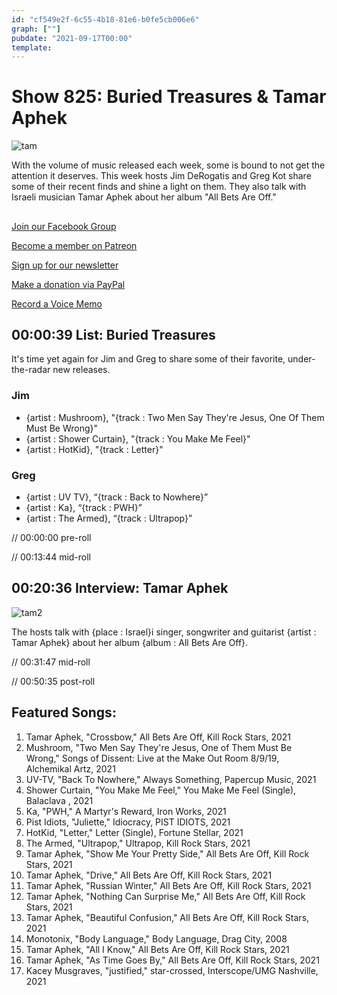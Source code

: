 ```yaml
---
id: "cf549e2f-6c55-4b18-81e6-b0fe5cb006e6"
graph: [""]
pubdate: "2021-09-17T00:00"
template: 
---
```






# Show 825: Buried Treasures & Tamar Aphek

![tam](https://static.soundopinions.org/images/2021/tam.jpeg)

With the volume of music released each week, some is bound to not get the attention it deserves. This week hosts Jim DeRogatis and Greg Kot share some of their recent finds and shine a light on them. They also talk with Israeli musician Tamar Aphek about her album "All Bets Are Off." 



## 

[Join our Facebook Group](https://bit.ly/3sivr9T)

[Become a member on Patreon](https://bit.ly/3slWZvc)

[Sign up for our newsletter](https://bit.ly/3eEvRnG)

[Make a donation via PayPal](https://bit.ly/3dmt9lU)

[Record a Voice Memo](https://bit.ly/2RyD5Ah)



## 00:00:39 List: Buried Treasures

It's time yet again for Jim and Greg to share some of their favorite, under-the-radar new releases.


### Jim

- {artist : Mushroom}, "{track : Two Men Say They're Jesus, One Of Them Must Be Wrong}"
- {artist : Shower Curtain}, "{track : You Make Me Feel}"
- {artist : HotKid}, "{track : Letter}"


### Greg

- {artist : UV TV}, “{track : Back to Nowhere}”
- {artist : Ka}, “{track : PWH}”
- {artist : The Armed}, “{track : Ultrapop}”

// 00:00:00 pre-roll

// 00:13:44 mid-roll



## 00:20:36 Interview: Tamar Aphek

![tam2](https://static.soundopinions.org/images/2021/tam2.jpeg)

The hosts talk with {place : Israel}i singer, songwriter and guitarist {artist : Tamar Aphek} about her album {album : All Bets Are Off}.

// 00:31:47 mid-roll

// 00:50:35 post-roll



## Featured Songs:

1. Tamar Aphek, "Crossbow," All Bets Are Off, Kill Rock Stars, 2021
2. Mushroom, "Two Men Say They're Jesus, One of Them Must Be Wrong," Songs of Dissent: Live at the Make Out Room 8/9/19, Alchemikal Artz, 2021
3. UV-TV, "Back To Nowhere," Always Something, Papercup Music, 2021
4. Shower Curtain, "You Make Me Feel," You Make Me Feel (Single), Balaclava , 2021
5. Ka, "PWH," A Martyr's Reward, Iron Works, 2021
6. Pist Idiots, "Juliette," Idiocracy, PIST IDIOTS, 2021
7. HotKid, "Letter," Letter (Single), Fortune Stellar, 2021
8. The Armed, "Ultrapop," Ultrapop, Kill Rock Stars, 2021
9. Tamar Aphek, "Show Me Your Pretty Side," All Bets Are Off, Kill Rock Stars, 2021
10. Tamar Aphek, "Drive," All Bets Are Off, Kill Rock Stars, 2021
11. Tamar Aphek, "Russian Winter," All Bets Are Off, Kill Rock Stars, 2021
12. Tamar Aphek, "Nothing Can Surprise Me," All Bets Are Off, Kill Rock Stars, 2021
13. Tamar Aphek, "Beautiful Confusion," All Bets Are Off, Kill Rock Stars, 2021
14. Monotonix, "Body Language," Body Language, Drag City, 2008
15. Tamar Aphek, "All I Know," All Bets Are Off, Kill Rock Stars, 2021
16. Tamar Aphek, "As Time Goes By," All Bets Are Off, Kill Rock Stars, 2021
17. Kacey Musgraves, "justified," star-crossed, Interscope/UMG Nashville, 2021